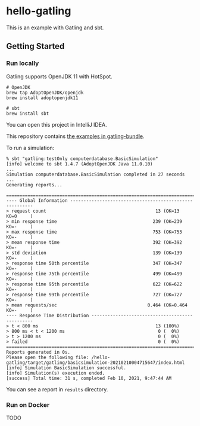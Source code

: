 # hello-gatling

This is an example with Gatling and sbt.


## Getting Started

### Run locally

Gatling supports OpenJDK 11 with HotSpot.

```shell
# OpenJDK
brew tap AdoptOpenJDK/openjdk
brew install adoptopenjdk11

# sbt
brew install sbt
```

You can open this project in IntelliJ IDEA.

This repository contains [the examples in gatling-bundle](https://github.com/gatling/gatling/blob/master/gatling-bundle/src/main/scala/computerdatabase/).

To run a simulation:

```console
% sbt "gatling:testOnly computerdatabase.BasicSimulation"
[info] welcome to sbt 1.4.7 (AdoptOpenJDK Java 11.0.10)
...
Simulation computerdatabase.BasicSimulation completed in 27 seconds
...
Generating reports...

================================================================================
---- Global Information --------------------------------------------------------
> request count                                         13 (OK=13     KO=0     )
> min response time                                    239 (OK=239    KO=-     )
> max response time                                    753 (OK=753    KO=-     )
> mean response time                                   392 (OK=392    KO=-     )
> std deviation                                        139 (OK=139    KO=-     )
> response time 50th percentile                        347 (OK=347    KO=-     )
> response time 75th percentile                        499 (OK=499    KO=-     )
> response time 95th percentile                        622 (OK=622    KO=-     )
> response time 99th percentile                        727 (OK=727    KO=-     )
> mean requests/sec                                  0.464 (OK=0.464  KO=-     )
---- Response Time Distribution ------------------------------------------------
> t < 800 ms                                            13 (100%)
> 800 ms < t < 1200 ms                                   0 (  0%)
> t > 1200 ms                                            0 (  0%)
> failed                                                 0 (  0%)
================================================================================
Reports generated in 0s.
Please open the following file: /hello-gatling/target/gatling/basicsimulation-20210210004715647/index.html
[info] Simulation BasicSimulation successful.
[info] Simulation(s) execution ended.
[success] Total time: 31 s, completed Feb 10, 2021, 9:47:44 AM
```

You can see a report in `results` directory.


### Run on Docker

TODO
